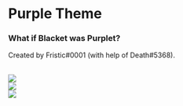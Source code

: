 <h1>Purple Theme</h1>
<h3>What if Blacket was Purplet?</h3>
<p>Created by Fristic#0001 (with help of Death#5368).</p>
<br>
<img src="https://media.discordapp.net/attachments/1041068017200664639/1104595236057010256/Screen_Shot_2023-05-06_at_10.27.02_PM.png">
<br>
<img src="https://media.discordapp.net/attachments/1041068017200664639/1104595767399825489/Screen_Shot_2023-05-06_at_10.29.08_PM.png">
<br>
<img src="https://media.discordapp.net/attachments/1041068017200664639/1104595811381288980/Screen_Shot_2023-05-06_at_10.29.20_PM.png">
